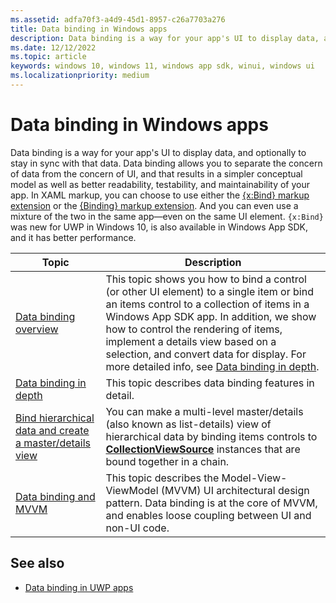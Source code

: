 ```yaml
---
ms.assetid: adfa70f3-a4d9-45d1-8957-c26a7703a276
title: Data binding in Windows apps
description: Data binding is a way for your app's UI to display data, and optionally to stay in sync with that data.
ms.date: 12/12/2022
ms.topic: article
keywords: windows 10, windows 11, windows app sdk, winui, windows ui
ms.localizationpriority: medium
---
```


# Data binding in Windows apps

Data binding is a way for your app's UI to display data, and optionally to stay in sync with that data. Data binding allows you to separate the concern of data from the concern of UI, and that results in a simpler conceptual model as well as better readability, testability, and maintainability of your app. In XAML markup, you can choose to use either the [{x:Bind} markup extension](/windows/uwp/xaml-platform/x-bind-markup-extension) or the [{Binding} markup extension](/windows/uwp/xaml-platform/binding-markup-extension). And you can even use a mixture of the two in the same app—even on the same UI element. `{x:Bind}` was new for UWP in Windows 10, is also available in Windows App SDK, and it has better performance.

| Topic | Description |
|-------|-------------|
| [Data binding overview](data-binding-overview.md) | This topic shows you how to bind a control (or other UI element) to a single item or bind an items control to a collection of items in a Windows App SDK app. In addition, we show how to control the rendering of items, implement a details view based on a selection, and convert data for display. For more detailed info, see [Data binding in depth](data-binding-in-depth.md). |
| [Data binding in depth](data-binding-in-depth.md) | This topic describes data binding features in detail. |
| [Bind hierarchical data and create a master/details view](bind-to-hierarchical-data-and-create-a-master-details-view.md) | You can make a multi-level master/details (also known as list-details) view of hierarchical data by binding items controls to [**CollectionViewSource**](/windows/windows-app-sdk/api/winrt/microsoft.ui.xaml.data.collectionviewsource) instances that are bound together in a chain. |
| [Data binding and MVVM](data-binding-and-mvvm.md) | This topic describes the Model-View-ViewModel (MVVM) UI architectural design pattern. Data binding is at the core of MVVM, and enables loose coupling between UI and non-UI code. |

## See also

* [Data binding in UWP apps](/windows/uwp/data-binding/)
